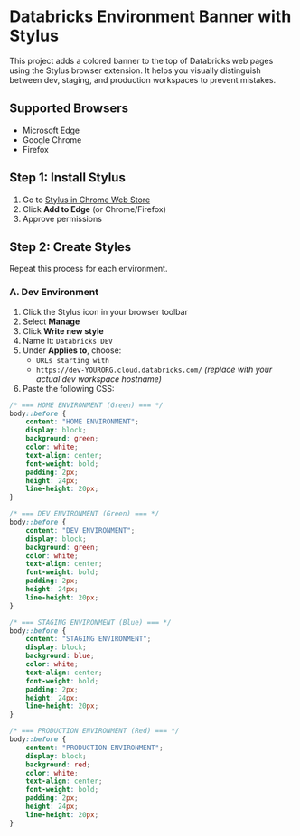 # Databricks Environment Banner with Stylus

This project adds a colored banner to the top of Databricks web pages using the Stylus browser extension. It helps you visually distinguish between dev, staging, and production workspaces to prevent mistakes.

## Supported Browsers

- Microsoft Edge
- Google Chrome
- Firefox

## Step 1: Install Stylus

1. Go to [Stylus in Chrome Web Store](https://chrome.google.com/webstore/detail/stylus/clngdbkpkpeebahjckkjfobafhncgmne)
2. Click **Add to Edge** (or Chrome/Firefox)
3. Approve permissions

## Step 2: Create Styles

Repeat this process for each environment.

### A. Dev Environment

1. Click the Stylus icon in your browser toolbar
2. Select **Manage**
3. Click **Write new style**
4. Name it: `Databricks DEV`
5. Under **Applies to**, choose:
   - `URLs starting with`
   - `https://dev-YOURORG.cloud.databricks.com/` *(replace with your actual dev workspace hostname)*
6. Paste the following CSS:

```css
/* === HOME ENVIRONMENT (Green) === */
body::before {
    content: "HOME ENVIRONMENT";
    display: block;
    background: green;
    color: white;
    text-align: center;
    font-weight: bold;
    padding: 2px;
    height: 24px;
    line-height: 20px;
}
```

```css
/* === DEV ENVIRONMENT (Green) === */
body::before {
    content: "DEV ENVIRONMENT";
    display: block;
    background: green;
    color: white;
    text-align: center;
    font-weight: bold;
    padding: 2px;
    height: 24px;
    line-height: 20px;
}
```

```css
/* === STAGING ENVIRONMENT (Blue) === */
body::before {
    content: "STAGING ENVIRONMENT";
    display: block;
    background: blue;
    color: white;
    text-align: center;
    font-weight: bold;
    padding: 2px;
    height: 24px;
    line-height: 20px;
}
```

```css
/* === PRODUCTION ENVIRONMENT (Red) === */
body::before {
    content: "PRODUCTION ENVIRONMENT";
    display: block;
    background: red;
    color: white;
    text-align: center;
    font-weight: bold;
    padding: 2px;
    height: 24px;
    line-height: 20px;
}
```


